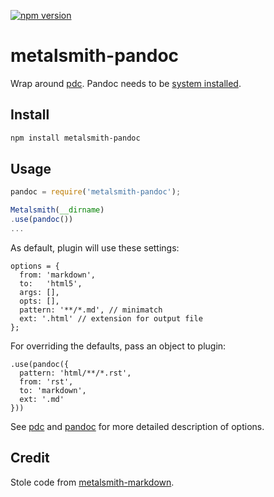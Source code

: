 [![npm version](https://badge.fury.io/js/metalsmith-pandoc.svg)](https://badge.fury.io/js/metalsmith-pandoc)

# metalsmith-pandoc
Wrap around [pdc](https://github.com/pvorb/node-pdc). Pandoc needs to be [system installed](http://pandoc.org/installing.html).

## Install
```sh
npm install metalsmith-pandoc
```

## Usage
```js
pandoc = require('metalsmith-pandoc');

Metalsmith(__dirname)
.use(pandoc())
...
```

As default, plugin will use these settings:
```
options = {
  from: 'markdown',
  to:   'html5',
  args: [],
  opts: [],
  pattern: '**/*.md', // minimatch
  ext: '.html' // extension for output file
};
```

For overriding the defaults, pass an object to plugin:
```
.use(pandoc({
  pattern: 'html/**/*.rst',
  from: 'rst',
  to: 'markdown',
  ext: '.md'
}))
```
See [pdc](https://github.com/pvorb/node-pdc#api) and [pandoc](http://johnmacfarlane.net/pandoc/README.html) for more detailed description of options.

## Credit
Stole code from [metalsmith-markdown](https://github.com/segmentio/metalsmith-markdown).
